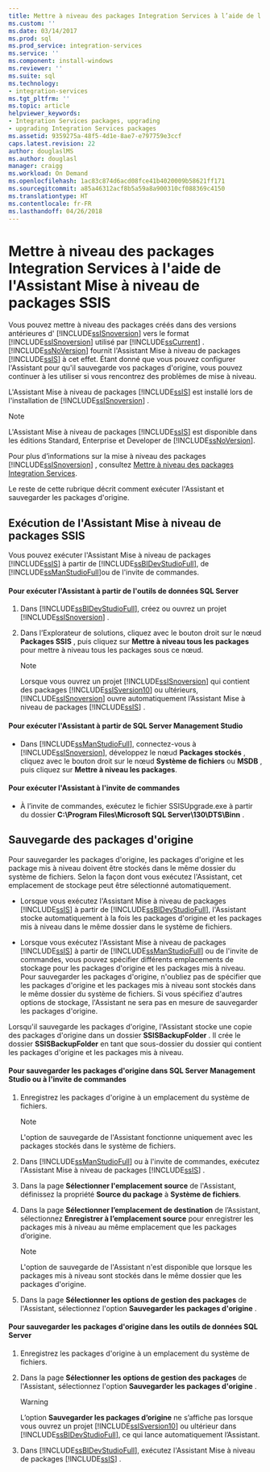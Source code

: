 ```yaml
---
title: Mettre à niveau des packages Integration Services à l’aide de l’Assistant Mise à niveau de packages SSIS | Microsoft Docs
ms.custom: ''
ms.date: 03/14/2017
ms.prod: sql
ms.prod_service: integration-services
ms.service: ''
ms.component: install-windows
ms.reviewer: ''
ms.suite: sql
ms.technology:
- integration-services
ms.tgt_pltfrm: ''
ms.topic: article
helpviewer_keywords:
- Integration Services packages, upgrading
- upgrading Integration Services packages
ms.assetid: 9359275a-48f5-4d1e-8ae7-e797759e3ccf
caps.latest.revision: 22
author: douglaslMS
ms.author: douglasl
manager: craigg
ms.workload: On Demand
ms.openlocfilehash: 1ac83c874d6acd08fce41b4020009b58621ff171
ms.sourcegitcommit: a85a46312acf8b5a59a8a900310cf088369c4150
ms.translationtype: HT
ms.contentlocale: fr-FR
ms.lasthandoff: 04/26/2018
---
```

# <a name="upgrade-integration-services-packages-using-the-ssis-package-upgrade-wizard"></a>Mettre à niveau des packages Integration Services à l'aide de l'Assistant Mise à niveau de packages SSIS
  Vous pouvez mettre à niveau des packages créés dans des versions antérieures d' [!INCLUDE[ssISnoversion](../../includes/ssisnoversion-md.md)] vers le format [!INCLUDE[ssISnoversion](../../includes/ssisnoversion-md.md)] utilisé par [!INCLUDE[ssCurrent](../../includes/sscurrent-md.md)] . [!INCLUDE[ssNoVersion](../../includes/ssnoversion-md.md)] fournit l'Assistant Mise à niveau de packages [!INCLUDE[ssIS](../../includes/ssis-md.md)] à cet effet. Étant donné que vous pouvez configurer l'Assistant pour qu'il sauvegarde vos packages d'origine, vous pouvez continuer à les utiliser si vous rencontrez des problèmes de mise à niveau.  
  
 L'Assistant Mise à niveau de packages [!INCLUDE[ssIS](../../includes/ssis-md.md)] est installé lors de l'installation de [!INCLUDE[ssISnoversion](../../includes/ssisnoversion-md.md)] .  
  
> [!NOTE]  
>  L'Assistant Mise à niveau de packages [!INCLUDE[ssIS](../../includes/ssis-md.md)] est disponible dans les éditions Standard, Enterprise et Developer de [!INCLUDE[ssNoVersion](../../includes/ssnoversion-md.md)].  
  
 Pour plus d’informations sur la mise à niveau des packages [!INCLUDE[ssISnoversion](../../includes/ssisnoversion-md.md)] , consultez [Mettre à niveau des packages Integration Services](../../integration-services/install-windows/upgrade-integration-services-packages.md).  
  
 Le reste de cette rubrique décrit comment exécuter l'Assistant et sauvegarder les packages d'origine.  
  
## <a name="running-the-ssis-package-upgrade-wizard"></a>Exécution de l'Assistant Mise à niveau de packages SSIS  
 Vous pouvez exécuter l'Assistant Mise à niveau de packages [!INCLUDE[ssIS](../../includes/ssis-md.md)] à partir de [!INCLUDE[ssBIDevStudioFull](../../includes/ssbidevstudiofull-md.md)], de [!INCLUDE[ssManStudioFull](../../includes/ssmanstudiofull-md.md)]ou de l'invite de commandes.  
  
#### <a name="to-run-the-wizard-from-sql-server-data-tools"></a>Pour exécuter l'Assistant à partir de l'outils de données SQL Server  
  
1.  Dans [!INCLUDE[ssBIDevStudioFull](../../includes/ssbidevstudiofull-md.md)], créez ou ouvrez un projet [!INCLUDE[ssISnoversion](../../includes/ssisnoversion-md.md)] .  
  
2.  Dans l’Explorateur de solutions, cliquez avec le bouton droit sur le nœud **Packages SSIS** , puis cliquez sur **Mettre à niveau tous les packages** pour mettre à niveau tous les packages sous ce nœud.  
  
    > [!NOTE]  
    >  Lorsque vous ouvrez un projet [!INCLUDE[ssISnoversion](../../includes/ssisnoversion-md.md)] qui contient des packages [!INCLUDE[ssISversion10](../../includes/ssisversion10-md.md)] ou ultérieurs, [!INCLUDE[ssISnoversion](../../includes/ssisnoversion-md.md)] ouvre automatiquement l’Assistant Mise à niveau de packages [!INCLUDE[ssIS](../../includes/ssis-md.md)] .  
  
#### <a name="to-run-the-wizard-from-sql-server-management-studio"></a>Pour exécuter l'Assistant à partir de SQL Server Management Studio  
  
-   Dans [!INCLUDE[ssManStudioFull](../../includes/ssmanstudiofull-md.md)], connectez-vous à [!INCLUDE[ssISnoversion](../../includes/ssisnoversion-md.md)], développez le nœud **Packages stockés** , cliquez avec le bouton droit sur le nœud **Système de fichiers** ou **MSDB** , puis cliquez sur **Mettre à niveau les packages**.  
  
#### <a name="to-run-the-wizard-at-the-command-prompt"></a>Pour exécuter l'Assistant à l'invite de commandes  
  
-   À l’invite de commandes, exécutez le fichier SSISUpgrade.exe à partir du dossier **C:\Program Files\Microsoft SQL Server\130\DTS\Binn** .  
  
## <a name="backing-up-the-original-packages"></a>Sauvegarde des packages d'origine  
 Pour sauvegarder les packages d'origine, les packages d'origine et les package mis à niveau doivent être stockés dans le même dossier du système de fichiers. Selon la façon dont vous exécutez l'Assistant, cet emplacement de stockage peut être sélectionné automatiquement.  
  
-   Lorsque vous exécutez l'Assistant Mise à niveau de packages [!INCLUDE[ssIS](../../includes/ssis-md.md)] à partir de [!INCLUDE[ssBIDevStudioFull](../../includes/ssbidevstudiofull-md.md)], l'Assistant stocke automatiquement à la fois les packages d'origine et les packages mis à niveau dans le même dossier dans le système de fichiers.  
  
-   Lorsque vous exécutez l'Assistant Mise à niveau de packages [!INCLUDE[ssIS](../../includes/ssis-md.md)] à partir de [!INCLUDE[ssManStudioFull](../../includes/ssmanstudiofull-md.md)] ou de l'invite de commandes, vous pouvez spécifier différents emplacements de stockage pour les packages d'origine et les packages mis à niveau. Pour sauvegarder les packages d'origine, n'oubliez pas de spécifier que les packages d'origine et les packages mis à niveau sont stockés dans le même dossier du système de fichiers. Si vous spécifiez d'autres options de stockage, l'Assistant ne sera pas en mesure de sauvegarder les packages d'origine.  
  
 Lorsqu'il sauvegarde les packages d'origine, l'Assistant stocke une copie des packages d'origine dans un dossier **SSISBackupFolder** . Il crée le dossier **SSISBackupFolder** en tant que sous-dossier du dossier qui contient les packages d'origine et les packages mis à niveau.  
  
#### <a name="to-back-up-the-original-packages-in-sql-server-management-studio-or-at-the-command-prompt"></a>Pour sauvegarder les packages d'origine dans SQL Server Management Studio ou à l'invite de commandes  
  
1.  Enregistrez les packages d'origine à un emplacement du système de fichiers.  
  
    > [!NOTE]  
    >  L'option de sauvegarde de l'Assistant fonctionne uniquement avec les packages stockés dans le système de fichiers.  
  
2.  Dans [!INCLUDE[ssManStudioFull](../../includes/ssmanstudiofull-md.md)] ou à l'invite de commandes, exécutez l'Assistant Mise à niveau de packages [!INCLUDE[ssIS](../../includes/ssis-md.md)] .  
  
3.  Dans la page **Sélectionner l'emplacement source** de l'Assistant, définissez la propriété **Source du package** à **Système de fichiers**.  
  
4.  Dans la page **Sélectionner l’emplacement de destination** de l’Assistant, sélectionnez **Enregistrer à l’emplacement source** pour enregistrer les packages mis à niveau au même emplacement que les packages d’origine.  
  
    > [!NOTE]  
    >  L'option de sauvegarde de l'Assistant n'est disponible que lorsque les packages mis à niveau sont stockés dans le même dossier que les packages d'origine.  
  
5.  Dans la page **Sélectionner les options de gestion des packages** de l'Assistant, sélectionnez l'option **Sauvegarder les packages d'origine** .  
  
#### <a name="to-back-up-the-original-packages-in-sql-server-data-tools"></a>Pour sauvegarder les packages d'origine dans les outils de données SQL Server  
  
1.  Enregistrez les packages d'origine à un emplacement du système de fichiers.  
  
2.  Dans la page **Sélectionner les options de gestion des packages** de l'Assistant, sélectionnez l'option **Sauvegarder les packages d'origine** .  
  
    > [!WARNING]  
    >  L’option **Sauvegarder les packages d’origine** ne s’affiche pas lorsque vous ouvrez un projet [!INCLUDE[ssISversion10](../../includes/ssisversion10-md.md)] ou ultérieur dans [!INCLUDE[ssBIDevStudioFull](../../includes/ssbidevstudiofull-md.md)], ce qui lance automatiquement l’Assistant.  
  
3.  Dans [!INCLUDE[ssBIDevStudioFull](../../includes/ssbidevstudiofull-md.md)], exécutez l'Assistant Mise à niveau de packages [!INCLUDE[ssIS](../../includes/ssis-md.md)] .  
  
  
